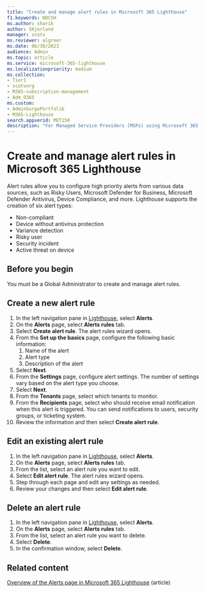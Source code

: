```yaml
---
title: "Create and manage alert rules in Microsoft 365 Lighthouse"
f1.keywords: NOCSH
ms.author: sharik
author: SKjerland
manager: scotv
ms.reviewer: algreer
ms.date: 06/30/2023
audience: Admin
ms.topic: article
ms.service: microsoft-365-lighthouse
ms.localizationpriority: medium
ms.collection:
- Tier1
- scotvorg
- M365-subscription-management
- Adm_O365
ms.custom:
- AdminSurgePortfolib
- M365-Lighthouse                         
search.appverid: MET150
description: "For Managed Service Providers (MSPs) using Microsoft 365 Lighthouse, learn how to create alert rules."
---
```


# Create and manage alert rules in Microsoft 365 Lighthouse

Alert rules allow you to configure high priority alerts from various data sources, such as Risky Users, Microsoft Defender for Business, Microsoft Defender Antivirus, Device Compliance, and more. Lighthouse supports the creation of six alert types:

- Non-compliant
- Device without antivirus protection
- Variance detection
- Risky user
- Security incident
- Active threat on device

## Before you begin

You must be a Global Administrator to create and manage alert rules.

## Create a new alert rule

1. In the left navigation pane in [Lighthouse](https://lighthouse.microsoft.com), select **Alerts**.
2. On the **Alerts** page, select **Alerts rules** tab.
3. Select **Create alert rule**. The alert rules wizard opens.
4. From the **Set up the basics** page, configure the following basic information:
    1. Name of the alert
    2. Alert type
    3. Description of the alert
5. Select **Next**.
6. From the **Settings** page, configure alert settings. The number of settings vary based on the alert type you choose.
7. Select **Next**.
8. From the **Tenants** page, select which tenants to monitor.
9. From the **Recipients** page, select who should receive email notification when this alert is triggered. You can send notifications to users, security groups, or ticketing system.
10. Review the information and then select **Create alert rule**.

## Edit an existing alert rule

1. In the left navigation pane in [Lighthouse](https://lighthouse.microsoft.com), select **Alerts**.
2. On the **Alerts** page, select **Alerts rules** tab.
3. From the list, select an alert rule you want to edit.
4. Select **Edit alert rule**. The alert rules wizard opens.
5. Step through each page and edit any settings as needed.
6. Review your changes and then select **Edit alert rule**.

## Delete an alert rule

1. In the left navigation pane in [Lighthouse](https://lighthouse.microsoft.com), select **Alerts**.
2. On the **Alerts** page, select **Alerts rules** tab.
3. From the list, select an alert rule you want to delete.
4. Select **Delete**.
5. In the confirmation window, select **Delete**.

## Related content

[Overview of the Alerts page in Microsoft 365 Lighthouse](m365-lighthouse-alerts-overview.md) (article)

